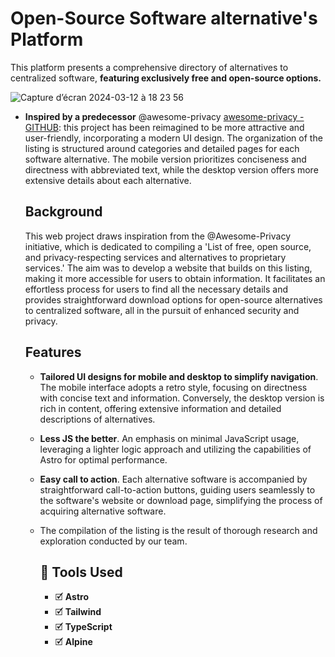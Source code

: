 # Open-Source Software alternative's Platform
This platform presents a comprehensive directory of alternatives to centralized software, **featuring exclusively free and open-source options.**

![Capture d’écran 2024-03-12 à 18 23 56](https://github.com/VicThorMetaNode/alt-alt/assets/98230162/17d068eb-7e96-4397-ac64-5d80dc3bd603)


- **Inspired by a predecessor** @awesome-privacy [awesome-privacy - GITHUB](https://github.com/pluja/awesome-privacy):  this project has been reimagined to be more attractive and user-friendly, incorporating a modern UI design. The organization of the listing is structured around categories and detailed pages for each software alternative. The mobile version prioritizes conciseness and directness with abbreviated text, while the desktop version offers more extensive details about each alternative.

  ## Background
  This web project draws inspiration from the @Awesome-Privacy initiative, which is dedicated to compiling a 'List of free, open source, and privacy-respecting services and alternatives to proprietary services.' The aim was to develop a website that builds on this listing, making it more accessible for users to obtain information. It facilitates an effortless process for users to find all the necessary details and provides straightforward download options for open-source alternatives to centralized software, all in the pursuit of enhanced security and privacy.

  ## Features
  - **Tailored UI designs for mobile and desktop to simplify navigation**. The mobile interface adopts a retro style, focusing on directness with concise text and information. Conversely, the desktop version is rich in content, offering extensive information and detailed descriptions of alternatives.
  - **Less JS the better**. An emphasis on minimal JavaScript usage, leveraging a lighter logic approach and utilizing the capabilities of Astro for optimal performance.
  - **Easy call to action**. Each alternative software is accompanied by straightforward call-to-action buttons, guiding users seamlessly to the software's website or download page, simplifying the process of acquiring alternative software.
  - The compilation of the listing is the result of thorough research and exploration conducted by our team.
 
    ## 🧰 Tools Used
    - 🗹 **Astro**
    - 🗹 **Tailwind**
    - 🗹 **TypeScript**
    - 🗹 **Alpine**
